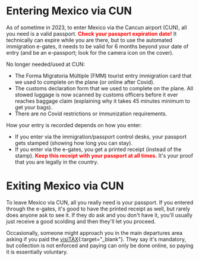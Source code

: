 # Entering Mexico via CUN

As of sometime in 2023, to enter Mexico via the Cancun airport (CUN), all you need is a valid passport. <span style="color:red">**Check your passport expiration date!**</span> It technically can expire while you are there, but to use the automated immigration e-gates, it needs to be valid for 6 months beyond your date of entry (and be an e-passport; look for the camera icon on the cover).

No longer needed/used at CUN:
* The Forma Migratoria Múltiple (FMM) tourist entry immigration card that we used to complete on the plane (or online after Covid).
* The customs declaration form that we used to complete on the plane. All stowed luggage is now scanned by customs officers before it ever reaches baggage claim (explaining why it takes 45 minutes minimum to get your bags).
* There are no Covid restrictions or immunization requirements.

How your entry is recorded depends on how you enter:
* If you enter via the immigration/passport control desks, your passport gets stamped (showing how long you can stay).
* If you enter via the e-gates, you get a printed receipt (instead of the stamp). <span style="color:red">**Keep this receipt with your passport at all times.**</span> It's your proof that you are legally in the country.

# Exiting Mexico via CUN

To leave Mexico via CUN, all you really need is your passport. If you entered through the e-gates, it's good to have the printed receipt as well, but rarely does anyone ask to see it. If they do ask and you don't have it, you'll usually just receive a good scolding and then they'll let you proceed.

Occasionally, someone might approach you in the main departures area asking if you paid the [visiTAX](https://www.cancunairport.com/visitax.html){:target="_blank"}. They say it's mandatory, but collection is not enforced and paying can only be done online, so paying it is essentially voluntary.